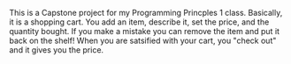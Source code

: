 This is a Capstone project for my Programming Princples 1 class. Basically, it is a shopping cart. You add an item, describe it, set the price, and the quantity bought. If you make a mistake you can remove the item and put it back on the shelf! When you are satsified with your cart, you "check out" and it gives you the price. 

